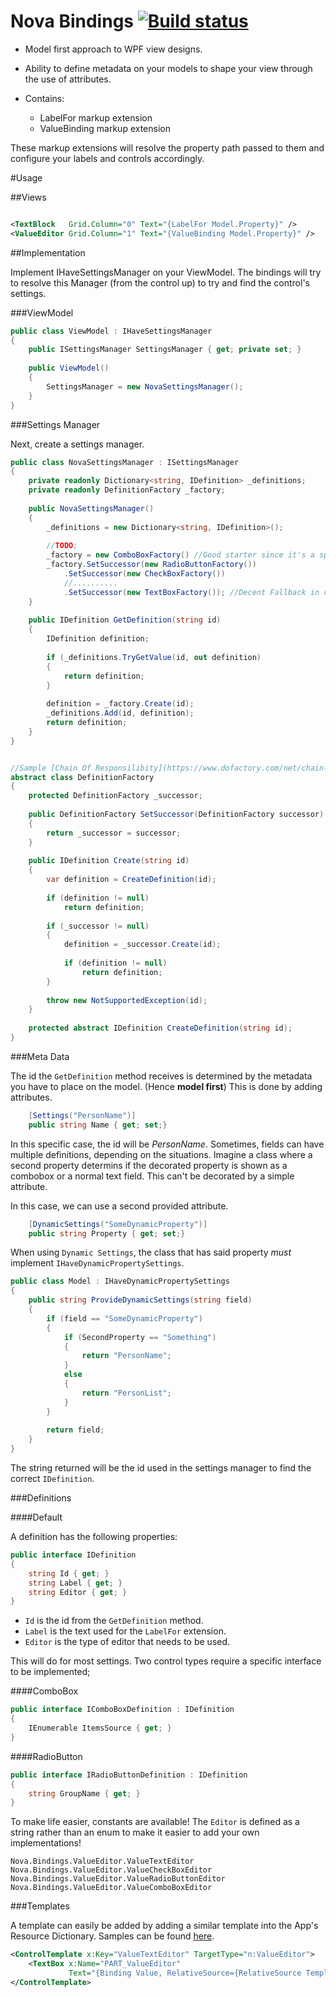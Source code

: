 Nova Bindings [![Build status](https://ci.appveyor.com/api/projects/status/h8tgvuk2xju8e2t7)](https://ci.appveyor.com/project/StevenThuriot/nova-bindings)
====

* Model first approach to WPF view designs.
* Ability to define metadata on your models to shape your view through the use of attributes.

* Contains:
	* LabelFor markup extension 
	* ValueBinding markup extension
	
These markup extensions will resolve the property path passed to them and configure your labels and controls accordingly.


#Usage

##Views

```xml

<TextBlock   Grid.Column="0" Text="{LabelFor Model.Property}" />
<ValueEditor Grid.Column="1" Text="{ValueBinding Model.Property}" />

```

##Implementation

Implement IHaveSettingsManager on your ViewModel.
The bindings will try to resolve this Manager (from the control up) to try and find the control's settings.

###ViewModel

```csharp
public class ViewModel : IHaveSettingsManager
{
	public ISettingsManager SettingsManager { get; private set; }
	
	public ViewModel()
	{
		SettingsManager = new NovaSettingsManager();
	}
}
```

###Settings Manager

Next, create a settings manager.

```csharp
public class NovaSettingsManager : ISettingsManager
{
	private readonly Dictionary<string, IDefinition> _definitions;
	private readonly DefinitionFactory _factory;
	
	public NovaSettingsManager()
	{
		_definitions = new Dictionary<string, IDefinition>();
		
		//TODO;
		_factory = new ComboBoxFactory() //Good starter since it's a special case.
		_factory.SetSuccessor(new RadioButtonFactory())
			.SetSuccessor(new CheckBoxFactory())
			//..........
			.SetSuccessor(new TextBoxFactory()); //Decent Fallback in case nothing matches.
	}
	
	public IDefinition GetDefinition(string id)
	{
		IDefinition definition;
		
		if (_definitions.TryGetValue(id, out definition)
		{
			return definition;
		}
		
		definition = _factory.Create(id);
		_definitions.Add(id, definition);
		return definition;
	}
}


//Sample [Chain Of Responsilibity](https://www.dofactory.com/net/chain-of-responsibility-design-pattern)
abstract class DefinitionFactory
{
	protected DefinitionFactory _successor;
	
	public DefinitionFactory SetSuccessor(DefinitionFactory successor)
	{
		return _successor = successor;
	}
	
	public IDefinition Create(string id)
	{
		var definition = CreateDefinition(id);
		
		if (definition != null)
			return definition;
		
		if (_successor != null)
		{
			definition = _successor.Create(id);
			
			if (definition != null)
				return definition;
		}
		
		throw new NotSupportedException(id);
	}
	
	protected abstract IDefinition CreateDefinition(string id);
}
```

###Meta Data

The id the `GetDefinition` method receives is determined by the metadata you have to place on the model. (Hence **model first**)
This is done by adding attributes.

```csharp
	[Settings("PersonName")]
	public string Name { get; set;}
```

In this specific case, the id will be *PersonName*.
Sometimes, fields can have multiple definitions, depending on the situations. Imagine a class where a second property determins if the decorated property is shown as a combobox or a normal text field. This can't be decorated by a simple attribute.

In this case, we can use a second provided attribute.

```csharp
	[DynamicSettings("SomeDynamicProperty")]
	public string Property { get; set;}
```

When using `Dynamic Settings`, the class that has said property _must_ implement `IHaveDynamicPropertySettings`.

```csharp
public class Model : IHaveDynamicPropertySettings
{
	public string ProvideDynamicSettings(string field)
	{
		if (field == "SomeDynamicProperty")
		{
			if (SecondProperty == "Something")
			{
				return "PersonName";
			}
			else
			{
				return "PersonList";
			}
		}
		
		return field;
	}
}
```

The string returned will be the id used in the settings manager to find the correct `IDefinition`.

###Definitions

####Default

A definition has the following properties:

```csharp
public interface IDefinition
{
	string Id { get; }
	string Label { get; }
	string Editor { get; }
}
```

* `Id` is the id from the `GetDefinition` method.
* `Label` is the text used for the `LabelFor` extension.
* `Editor` is the type of editor that needs to be used.
 
This will do for most settings. Two control types require a specific interface to be implemented;

####ComboBox

```csharp
public interface IComboBoxDefinition : IDefinition
{
    IEnumerable ItemsSource { get; }
}
```

####RadioButton

```csharp
public interface IRadioButtonDefinition : IDefinition
{
    string GroupName { get; }
}
```

To make life easier, constants are available! The `Editor` is defined as a string rather than an enum to make it easier to add your own implementations!

```
Nova.Bindings.ValueEditor.ValueTextEditor
Nova.Bindings.ValueEditor.ValueCheckBoxEditor
Nova.Bindings.ValueEditor.ValueRadioButtonEditor
Nova.Bindings.ValueEditor.ValueComboBoxEditor
```

###Templates

A template can easily be added by adding a similar template into the App's Resource Dictionary. Samples can be found [here](/Nova.Bindings/ValueEditor.xaml).

```xml
<ControlTemplate x:Key="ValueTextEditor" TargetType="n:ValueEditor">
    <TextBox x:Name="PART_ValueEditor"
             Text="{Binding Value, RelativeSource={RelativeSource TemplatedParent}, Mode=TwoWay}" />
</ControlTemplate>
```
